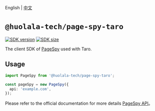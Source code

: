 [npm-image]: https://img.shields.io/npm/v/@huolala-tech/page-spy-taro?logo=npm&label=version
[npm-url]: https://www.npmjs.com/package/@huolala-tech/page-spy-taro
[minified-image]: https://img.shields.io/bundlephobia/min/@huolala-tech/page-spy-taro
[minified-url]: https://unpkg.com/browse/@huolala-tech/page-spy-taro/dist/esm/index.min.js

English | [中文](./README_ZH.md)

# `@huolala-tech/page-spy-taro`

[![SDK version][npm-image]][npm-url]
[![SDK size][minified-image]][minified-url]

The client SDK of [PageSpy](https://www.pagespy.org) used with Taro.

## Usage

```ts
import PageSpy from '@huolala-tech/page-spy-taro';

const pageSpy = new PageSpy({
  api: 'example.com',
});
```

Please refer to the official documentation for more details [PageSpy API](https://www.pagespy.org/#/docs/api)。
